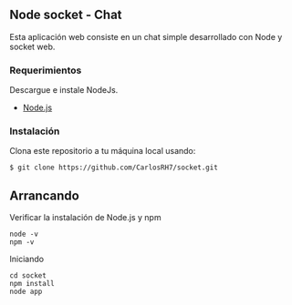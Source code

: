 ## Node socket - Chat
Esta aplicación web consiste en un chat simple desarrollado con Node y socket web.

### Requerimientos

Descargue e instale NodeJs.
+ [Node.js](https://nodejs.org/es/)

### Instalación

Clona este repositorio a tu máquina local usando:

	$ git clone https://github.com/CarlosRH7/socket.git

## Arrancando

Verificar la instalación de Node.js y npm

```
node -v
npm -v
```

Iniciando  

```
cd socket
npm install
node app
```